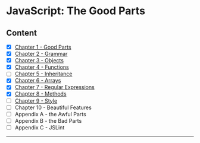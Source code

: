 # JavaScript: The Good Parts

## Content

- [x]  [Chapter 1 - Good Parts](./chapters/1_Good_Parts.md)
- [x]  [Chapter 2 -  Grammar](./chapters/2_Grammar.md)
- [x]  [Chapter 3 - Objects](./chapters/3_Objects.md)
- [x]  [Chapter 4 - Functions](./chapters/4_Functions.md)
- [ ]  [Chapter 5 - Inheritance](./chapters/5_Inheritance.md)
- [x]  [Chapter 6 - Arrays](./chapters/6_Arrays.md)
- [x]  [Chapter 7 - Regular Expressions](./chapters/7_Regular_Expressions.md)
- [x]  [Chapter 8 - Methods](./chapters/8_methods.md)
- [ ]  [Chapter 9 - Style](./chapters/9_style.md)
- [ ]  Chapter 10 - Beautiful Features
- [ ]  Appendix A - the Awful Parts
- [ ]  Appendix B - the Bad Parts
- [ ]  Appendix C - JSLint

---
